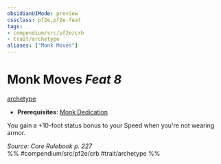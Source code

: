 ```yaml
---
obsidianUIMode: preview
cssclass: pf2e,pf2e-feat
tags:
- compendium/src/pf2e/crb
- trait/archetype
aliases: ["Monk Moves"]
---
```

# Monk Moves  *Feat 8*  
[archetype](../../rules/traits/archetype.md)  

- **Prerequisites**: [Monk Dedication](monk-dedication.md)

You gain a +10-foot status bonus to your Speed when you're not wearing armor.

*Source: Core Rulebook p. 227*  
%% #compendium/src/pf2e/crb #trait/archetype %%